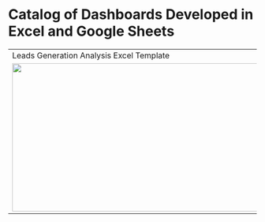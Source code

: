 # Catalog of Dashboards Developed in Excel and Google Sheets

<table>
  <tr>
    <td> Leads Generation Analysis Excel Template </td>
    <td>Recruitment Management Excel Template</td>
  </tr>
  <tr>
    <td valign="top">
      <a href="https://www.templarket.com/collections/newly-published/products/leads-generation-analysis-excel-template#gallery-1">
        <img src="https://github.com/user-attachments/assets/26b8e8c3-9f45-45f2-81a6-cce53d409d51" style="width: 600px; height: 300px;">
      </a>
    </td>
    <td valign="top">
      <a href="https://www.templarket.com/products/recruitment-management-excel-template#gallery-1">
        <img src="https://github.com/user-attachments/assets/73f2e34d-74a5-465c-80f5-5864eac4dab7" style="width: 600px; height: 300px;">
      </a>
    </td>
  </tr>
</table>




